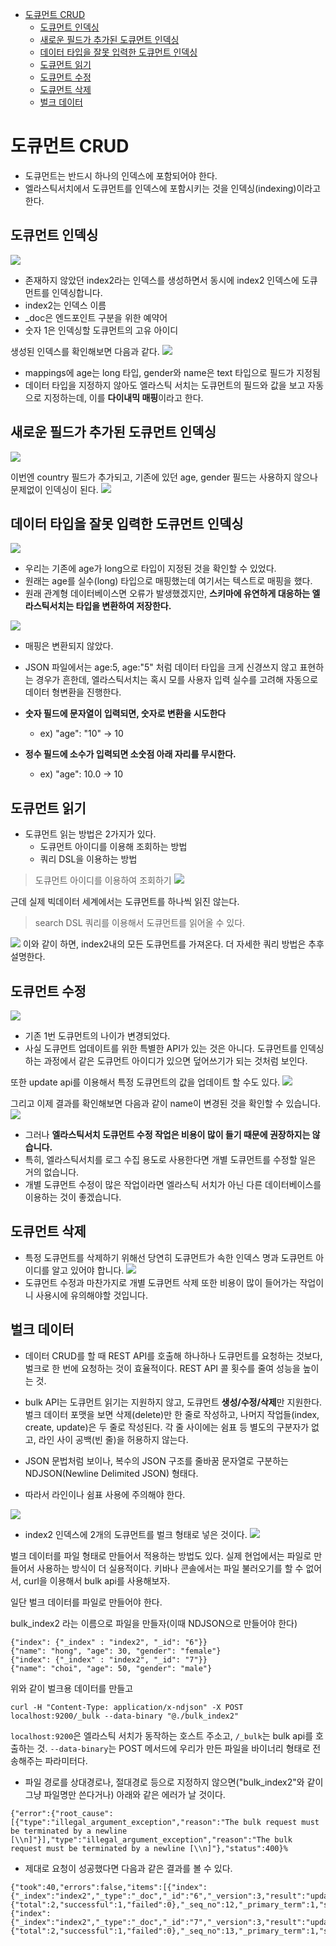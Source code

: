 - [도큐먼트 CRUD](#도큐먼트-crud)
  - [도큐먼트 인덱싱](#도큐먼트-인덱싱)
  - [새로운 필드가 추가된 도큐먼트 인덱싱](#새로운-필드가-추가된-도큐먼트-인덱싱)
  - [데이터 타입을 잘못 입력한 도큐먼트 인덱싱](#데이터-타입을-잘못-입력한-도큐먼트-인덱싱)
  - [도큐먼트 읽기](#도큐먼트-읽기)
  - [도큐먼트 수정](#도큐먼트-수정)
  - [도큐먼트 삭제](#도큐먼트-삭제)
  - [벌크 데이터](#벌크-데이터)

# 도큐먼트 CRUD

- 도큐먼트는 반드시 하나의 인덱스에 포함되어야 한다.
- 엘라스틱서치에서 도큐먼트를 인덱스에 포함시키는 것을 인덱싱(indexing)이라고 한다.


## 도큐먼트 인덱싱

![](/images/2022-03-17-00-04-54.png)

- 존재하지 않았던 index2라는 인덱스를 생성하면서 동시에 index2 인덱스에 도큐먼트를 인덱싱합니다.
- index2는 인덱스 이름
- _doc은 엔드포인트 구분을 위한 예약어
- 숫자 1은 인덱싱할 도큐먼트의 고유 아이디

생성된 인덱스를 확인해보면 다음과 같다.
![](/images/2022-03-17-00-06-09.png)

- mappings에 age는 long 타입, gender와 name은 text 타입으로 필드가 지정됨
- 데이터 타입을 지정하지 않아도 엘라스틱 서치는 도큐먼트의 필드와 값을 보고 자동으로 지정하는데, 이를 **다이내믹 매핑**이라고 한다.


## 새로운 필드가 추가된 도큐먼트 인덱싱
![](/images/2022-03-17-00-24-19.png)

이번엔 country 필드가 추가되고, 기존에 있던 age, gender 필드는 사용하지 않으나 문제없이 인덱싱이 된다.
![](/images/2022-03-17-00-25-03.png)

## 데이터 타입을 잘못 입력한 도큐먼트 인덱싱

![](/images/2022-03-17-00-32-46.png)

- 우리는 기존에 age가 long으로 타입이 지정된 것을 확인할 수 있었다.
- 원래는 age를 실수(long) 타입으로 매핑했는데 여기서는 텍스트로 매핑을 했다.
- 원래 관계형 데이터베이스면 오류가 발생했겠지만, **스키마에 유연하게 대응하는 엘라스틱서치는 타입을 변환하여 저장한다.**

![](/images/2022-03-17-00-43-09.png)
- 매핑은 변환되지 않았다.
- JSON 파일에서는 age:5, age:"5" 처럼 데이터 타입을 크게 신경쓰지 않고 표현하는 경우가 흔한데, 엘라스틱서치는 혹시 모를 사용자 입력 실수를 고려해 자동으로 데이터 형변환을 진행한다.

- **숫자 필드에 문자열이 입력되면, 숫자로 변환을 시도한다**
  - ex) "age": "10" -> 10
- **정수 필드에 소수가 입력되면 소숫점 아래 자리를 무시한다.**
  - ex) "age": 10.0 -> 10

## 도큐먼트 읽기
- 도큐먼트 읽는 방법은 2가지가 있다.
  - 도큐먼트 아이디를 이용해 조회하는 방법
  - 쿼리 DSL을 이용하는 방법

> 도큐먼트 아이디를 이용하여 조회하기
![](/images/2022-03-17-00-48-44.png)

근데 실제 빅데이터 세계에서는 도큐먼트를 하나씩 읽진 않는다.

> search DSL 쿼리를 이용해서 도큐먼트를 읽어올 수 있다.

![](/images/2022-03-17-01-31-04.png)
이와 같이 하면, index2내의 모든 도큐먼트를 가져온다. 더 자세한 쿼리 방법은 추후 설명한다.

## 도큐먼트 수정
![](/images/2022-03-17-01-32-08.png)

- 기존 1번 도큐먼트의 나이가 변경되었다. 
- 사실 도큐먼트 업데이트를 위한 특별한 API가 있는 것은 아니다. 도큐먼트를 인덱싱하는 과정에서 같은 도큐먼트 아이디가 있으면 덮어쓰기가 되는 것처럼 보인다.


또한 update api를 이용해서 특정 도큐먼트의 값을 업데이트 할 수도 있다.
![](/images/2022-03-17-01-33-54.png)

그리고 이제 결과를 확인해보면 다음과 같이 name이 변경된 것을 확인할 수 있습니다.
![](/images/2022-03-17-01-37-56.png)

- 그러나 **엘라스틱서치 도큐먼트 수정 작업은 비용이 많이 들기 때문에 권장하지는 않습니다.**
- 특히, 엘라스틱서치를 로그 수집 용도로 사용한다면 개별 도큐먼트를 수정할 일은 거의 없습니다.
- 개별 도큐먼트 수정이 많은 작업이라면 엘라스틱 서치가 아닌 다른 데이터베이스를 이용하는 것이 좋겠습니다.

## 도큐먼트 삭제
- 특정 도큐먼트를 삭제하기 위해선 당연히 도큐먼트가 속한 인덱스 명과 도큐먼트 아이디를 알고 있어야 합니다.
![](/images/2022-03-17-01-47-14.png)
- 도큐먼트 수정과 마찬가지로 개별 도큐먼트 삭제 또한 비용이 많이 들어가는 작업이니 사용시에 유의해야할 것입니다.

## 벌크 데이터

- 데이터 CRUD를 할 때 REST API를 호출해 하나하나 도큐먼트를 요청하는 것보다, 벌크로 한 번에 요청하는 것이 효율적이다. REST API 콜 횟수를 줄여 성능을 높이는 것.

- bulk API는 도큐먼트 읽기는 지원하지 않고, 도큐먼트 **생성/수정/삭제**만 지원한다. 벌크 데이터 포맷을 보면 삭제(delete)만 한 줄로 작성하고, 나머지 작업들(index, create, update)은 두 줄로 작성된다. 각 줄 사이에는 쉼표 등 별도의 구분자가 없고, 라인 사이 공백(빈 줄)을 허용하지 않는다.
- JSON 문법처럼 보이나, 복수의 JSON 구조를 줄바꿈 문자열로 구분하는 NDJSON(Newline Delimited JSON) 형태다.
- 따라서 라인이나 쉼표 사용에 주의해야 한다.

![](/images/2022-03-17-03-05-50.png)

- index2 인덱스에 2개의 도큐먼트를 벌크 형태로 넣은 것이다.
![](/images/2022-03-17-03-15-32.png)

벌크 데이터를 파일 형태로 만들어서 적용하는 방법도 있다.
실제 현업에서는 파일로 만들어서 사용하는 방식이 더 실용적이다.
키바나 콘솔에서는 파일 불러오기를 할 수 없어서, curl을 이용해서 bulk api를 사용해보자.

일단 벌크 데이터를 파일로 만들어야 한다.

bulk_index2 라는 이름으로 파일을 만들자(이때 NDJSON으로 만들어야 한다)
```
{"index": {"_index" : "index2", "_id": "6"}}
{"name": "hong", "age": 30, "gender": "female"}
{"index": {"_index" : "index2", "_id": "7"}}
{"name": "choi", "age": 50, "gender": "male"}
```

위와 같이 벌크용 데이터를 만들고
```
curl -H "Content-Type: application/x-ndjson" -X POST localhost:9200/_bulk --data-binary "@./bulk_index2"
```
`localhost:9200`은 엘라스틱 서치가 동작하는 호스트 주소고, `/_bulk`는 bulk api를 호출하는 것. `--data-binary`는 POST 메서드에 우리가 만든 파일을 바이너리 형태로 전송해주는 파라미터다.

- 파일 경로를 상대경로나, 절대경로 등으로 지정하지 않으면("bulk_index2"와 같이 그냥 파일명만 쓴다거나) 아래와 같은 에러가 날 것이다.
```
{"error":{"root_cause":[{"type":"illegal_argument_exception","reason":"The bulk request must be terminated by a newline [\\n]"}],"type":"illegal_argument_exception","reason":"The bulk request must be terminated by a newline [\\n]"},"status":400}%  
```

- 제대로 요청이 성공했다면 다음과 같은 결과를 볼 수 있다.
```
{"took":40,"errors":false,"items":[{"index":{"_index":"index2","_type":"_doc","_id":"6","_version":3,"result":"updated","_shards":{"total":2,"successful":1,"failed":0},"_seq_no":12,"_primary_term":1,"status":200}},{"index":{"_index":"index2","_type":"_doc","_id":"7","_version":3,"result":"updated","_shards":{"total":2,"successful":1,"failed":0},"_seq_no":13,"_primary_term":1,"status":200}}]}%    
```